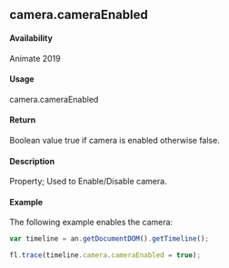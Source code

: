 ## camera.cameraEnabled	

#### Availability

Animate 2019

#### Usage

camera.cameraEnabled	

#### Return

Boolean value true if camera is enabled otherwise false.

#### Description

Property; Used to Enable/Disable camera.

#### Example

The following example enables the camera:

```javascript
var timeline = an.getDocumentDOM().getTimeline();

fl.trace(timeline.camera.cameraEnabled = true);
```